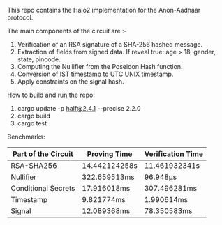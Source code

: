 This repo contains the Halo2 implementation for the Anon-Aadhaar protocol.

The main components of the circuit are :-
1. Verification of an RSA signature of a SHA-256 hashed message.
2. Extraction of fields from signed data. If reveal true: age > 18, gender, state, pincode.
3. Computing the Nullifier from the Poseidon Hash function.
4. Conversion of IST timestamp to UTC UNIX timestamp.
5. Apply constraints on the signal hash. 

How to build and run the repo:
1. cargo update -p half@2.4.1 --precise 2.2.0
2. cargo build
3. cargo test 

Benchmarks:

| Part of the Circuit | Proving Time | Verification Time |
|-----------------|-----------------|-----------------|
| RSA-SHA256    | 14.442124258s    | 11.461932341s    |
| Nullifier    | 322.659513ms    | 96.948µs    |
| Conditional Secrets    | 17.916018ms    | 307.496281ms    |
| Timestamp    | 9.821774ms    | 1.990614ms    |
| Signal    | 12.089368ms    | 78.350583ms    |